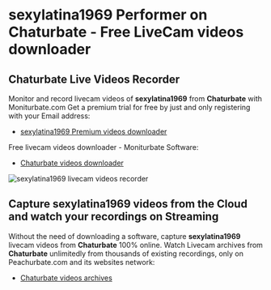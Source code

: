 # sexylatina1969 Performer on Chaturbate - Free LiveCam videos downloader

## Chaturbate Live Videos Recorder

Monitor and record livecam videos of **sexylatina1969** from **Chaturbate** with Moniturbate.com
Get a premium trial for free by just and only registering with your Email address:
* [sexylatina1969 Premium videos downloader](https://moniturbate.com/request-demo-licence-key.html)

Free livecam videos downloader - Moniturbate Software:
* [Chaturbate videos downloader](https://moniturbate.com/moniturbate-download-software.html)

![sexylatina1969 livecam videos recorder](https://peachurnet.com/templates/moniturbate-software.png)


## Capture sexylatina1969 videos from the Cloud and watch your recordings on Streaming

Without the need of downloading a software, capture **sexylatina1969** livecam videos from **Chaturbate** 100% online.
Watch Livecam archives from **Chaturbate** unlimitedly from thousands of existing recordings, only on Peachurbate.com and its websites network:
* [Chaturbate videos archives](https://peachurnet.com/)